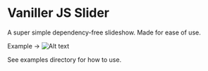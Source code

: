 # Vaniller JS Slider

A super simple dependency-free slideshow. Made for ease of use.

Example ->
![Alt text](/examples/img/slide-gallery.gif?raw=true "Slideshow gallery example")

See examples directory for how to use.
